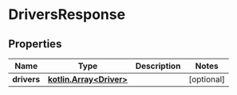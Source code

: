 
# DriversResponse

## Properties
Name | Type | Description | Notes
------------ | ------------- | ------------- | -------------
**drivers** | [**kotlin.Array&lt;Driver&gt;**](Driver.md) |  |  [optional]




